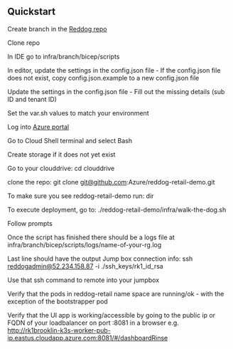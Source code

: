## Quickstart

Create branch in the [Reddog repo](https://github.com/Azure/reddog-retail-demo)

Clone repo

In IDE go to infra/branch/bicep/scripts

In editor, update the settings in the config.json file
	- If the config.json file does not exist, copy config.json.example to a new config.json file

Update the settings in the config.json file
	- Fill out the missing details (sub ID and tenant ID)

Set the var.sh values to match your environment

Log into [Azure portal](https://portal.azure.com)

Go to Cloud Shell terminal and select Bash

Create storage if it does not yet exist

Go to your clouddrive:
cd clouddrive

clone the repo:
git clone git@github.com:Azure/reddog-retail-demo.git

To make sure you see reddog-retail-demo run:
dir

To execute deployment, go to: 
./reddog-retail-demo/infra/walk-the-dog.sh 

Follow prompts

Once the script has finished there should be a logs file at infra/branch/bicep/scripts/logs/name-of-your-rg.log

Last line should have the output Jump box connection info: ssh reddogadmin@52.234.158.87 -i ./ssh_keys/rk1_id_rsa

Use that ssh command to remote into your jumpbox

Verify that the pods in reddog-retail name space are running/ok - with the exception of the bootstrapper pod

Verify that the UI app is working/accessible by going to the public ip or FQDN of your loadbalancer on port :8081 in a browser
    e.g. http://rk1brooklin-k3s-worker-pub-ip.eastus.cloudapp.azure.com:8081/#/dashboardRinse 